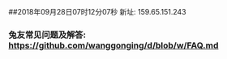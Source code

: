 ##2018年09月28日07时12分07秒 新址: 159.65.151.243
### 兔友常见问题及解答: https://github.com/wanggonging/d/blob/w/FAQ.md
